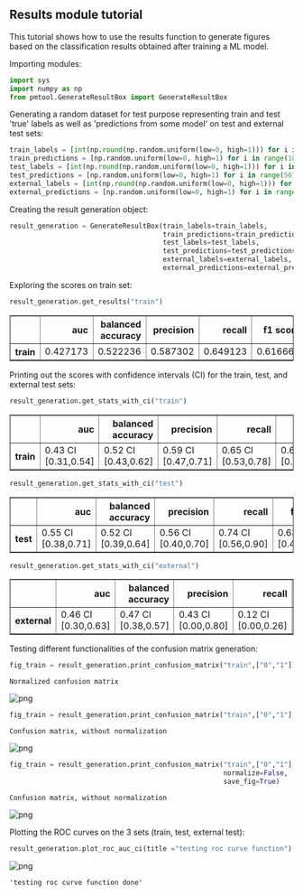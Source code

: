 ## Results module tutorial

This tutorial shows how to use the results function to generate figures based on the classification results obtained after training a ML model.

Importing modules:


```python
import sys
import numpy as np
from pmtool.GenerateResultBox import GenerateResultBox
```

Generating a random dataset for test purpose representing train and test 'true' labels as well as 'predictions from some model' on test and external test sets:


```python
train_labels = [int(np.round(np.random.uniform(low=0, high=1))) for i in range(100)]
train_predictions = [np.random.uniform(low=0, high=1) for i in range(100)]
test_labels = [int(np.round(np.random.uniform(low=0, high=1))) for i in range(50)]
test_predictions = [np.random.uniform(low=0, high=1) for i in range(50)]
external_labels = [int(np.round(np.random.uniform(low=0, high=1))) for i in range(50)]
external_predictions = [np.random.uniform(low=0, high=1) for i in range(50)]
```

Creating the result generation object:


```python
result_generation = GenerateResultBox(train_labels=train_labels, 
                                      train_predictions=train_predictions, 
                                      test_labels=test_labels,
                                      test_predictions=test_predictions,
                                      external_labels=external_labels,
                                      external_predictions=external_predictions)
```

Exploring the scores on train set:


```python
result_generation.get_results("train")
```




<div>
<style scoped>
    .dataframe tbody tr th:only-of-type {
        vertical-align: middle;
    }

    .dataframe tbody tr th {
        vertical-align: top;
    }

    .dataframe thead th {
        text-align: right;
    }
</style>
<table border="1" class="dataframe">
  <thead>
    <tr style="text-align: right;">
      <th></th>
      <th>auc</th>
      <th>balanced accuracy</th>
      <th>precision</th>
      <th>recall</th>
      <th>f1 score</th>
    </tr>
  </thead>
  <tbody>
    <tr>
      <th>train</th>
      <td>0.427173</td>
      <td>0.522236</td>
      <td>0.587302</td>
      <td>0.649123</td>
      <td>0.616667</td>
    </tr>
  </tbody>
</table>
</div>



Printing out the scores with confidence intervals (CI) for the train, test, and external test sets:


```python
result_generation.get_stats_with_ci("train")
```




<div>
<style scoped>
    .dataframe tbody tr th:only-of-type {
        vertical-align: middle;
    }

    .dataframe tbody tr th {
        vertical-align: top;
    }

    .dataframe thead th {
        text-align: right;
    }
</style>
<table border="1" class="dataframe">
  <thead>
    <tr style="text-align: right;">
      <th></th>
      <th>auc</th>
      <th>balanced accuracy</th>
      <th>precision</th>
      <th>recall</th>
      <th>f1 score</th>
    </tr>
  </thead>
  <tbody>
    <tr>
      <th>train</th>
      <td>0.43 CI [0.31,0.54]</td>
      <td>0.52 CI [0.43,0.62]</td>
      <td>0.59 CI [0.47,0.71]</td>
      <td>0.65 CI [0.53,0.78]</td>
      <td>0.62 CI [0.51,0.71]</td>
    </tr>
  </tbody>
</table>
</div>




```python
result_generation.get_stats_with_ci("test")
```




<div>
<style scoped>
    .dataframe tbody tr th:only-of-type {
        vertical-align: middle;
    }

    .dataframe tbody tr th {
        vertical-align: top;
    }

    .dataframe thead th {
        text-align: right;
    }
</style>
<table border="1" class="dataframe">
  <thead>
    <tr style="text-align: right;">
      <th></th>
      <th>auc</th>
      <th>balanced accuracy</th>
      <th>precision</th>
      <th>recall</th>
      <th>f1 score</th>
    </tr>
  </thead>
  <tbody>
    <tr>
      <th>test</th>
      <td>0.55 CI [0.38,0.71]</td>
      <td>0.52 CI [0.39,0.64]</td>
      <td>0.56 CI [0.40,0.70]</td>
      <td>0.74 CI [0.56,0.90]</td>
      <td>0.63 CI [0.47,0.76]</td>
    </tr>
  </tbody>
</table>
</div>




```python
result_generation.get_stats_with_ci("external")
```




<div>
<style scoped>
    .dataframe tbody tr th:only-of-type {
        vertical-align: middle;
    }

    .dataframe tbody tr th {
        vertical-align: top;
    }

    .dataframe thead th {
        text-align: right;
    }
</style>
<table border="1" class="dataframe">
  <thead>
    <tr style="text-align: right;">
      <th></th>
      <th>auc</th>
      <th>balanced accuracy</th>
      <th>precision</th>
      <th>recall</th>
      <th>f1 score</th>
    </tr>
  </thead>
  <tbody>
    <tr>
      <th>external</th>
      <td>0.46 CI [0.30,0.63]</td>
      <td>0.47 CI [0.38,0.57]</td>
      <td>0.43 CI [0.00,0.80]</td>
      <td>0.12 CI [0.00,0.26]</td>
      <td>0.18 CI [0.00,0.36]</td>
    </tr>
  </tbody>
</table>
</div>



Testing different functionalities of the confusion matrix generation:


```python
fig_train = result_generation.print_confusion_matrix("train",["0","1"])
```

    Normalized confusion matrix
    


    
![png](output_15_1.png)
    



```python
fig_train = result_generation.print_confusion_matrix("train",["0","1"],normalize=False)
```

    Confusion matrix, without normalization
    


    
![png](output_16_1.png)
    



```python
fig_train = result_generation.print_confusion_matrix("train",["0","1"],
                                                     normalize=False,
                                                     save_fig=True)
```

    Confusion matrix, without normalization
    


    
![png](output_17_1.png)
    


Plotting the ROC curves on the 3 sets (train, test, external test):


```python
result_generation.plot_roc_auc_ci(title ="testing roc curve function")
```


    
![png](output_19_0.png)
    





    'testing roc curve function done'


